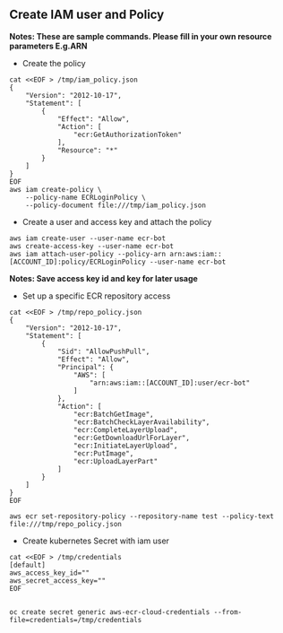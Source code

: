 ## Create IAM user and Policy

**Notes: These are sample commands. Please fill in your own resource parameters E.g.ARN**

* Create the policy

```
cat <<EOF > /tmp/iam_policy.json
{
    "Version": "2012-10-17",
    "Statement": [
        {
            "Effect": "Allow",
            "Action": [
                "ecr:GetAuthorizationToken"
            ],
            "Resource": "*"
        }
    ]
}
EOF
aws iam create-policy \
    --policy-name ECRLoginPolicy \
    --policy-document file:///tmp/iam_policy.json
```    

* Create a user and access key and attach the policy

```
aws iam create-user --user-name ecr-bot
aws create-access-key --user-name ecr-bot
aws iam attach-user-policy --policy-arn arn:aws:iam::[ACCOUNT_ID]:policy/ECRLoginPolicy --user-name ecr-bot
```

**Notes: Save access key id and key for later usage**


* Set up a specific ECR repository access

```
cat <<EOF > /tmp/repo_policy.json
{
    "Version": "2012-10-17",
    "Statement": [
        {
            "Sid": "AllowPushPull",
            "Effect": "Allow",
            "Principal": {
                "AWS": [
                    "arn:aws:iam::[ACCOUNT_ID]:user/ecr-bot"
                ]
            },
            "Action": [
                "ecr:BatchGetImage",
                "ecr:BatchCheckLayerAvailability",
                "ecr:CompleteLayerUpload",
                "ecr:GetDownloadUrlForLayer",
                "ecr:InitiateLayerUpload",
                "ecr:PutImage",
                "ecr:UploadLayerPart"
            ]
        }
    ]
}
EOF

aws ecr set-repository-policy --repository-name test --policy-text file:///tmp/repo_policy.json
```

* Create kubernetes Secret with iam user

```
cat <<EOF > /tmp/credentials
[default]
aws_access_key_id=""
aws_secret_access_key=""
EOF


oc create secret generic aws-ecr-cloud-credentials --from-file=credentials=/tmp/credentials
```